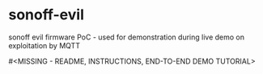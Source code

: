 # sonoff-evil
sonoff evil firmware PoC - used for demonstration during live demo on exploitation by MQTT


#<MISSING - README, INSTRUCTIONS, END-TO-END DEMO TUTORIAL>
